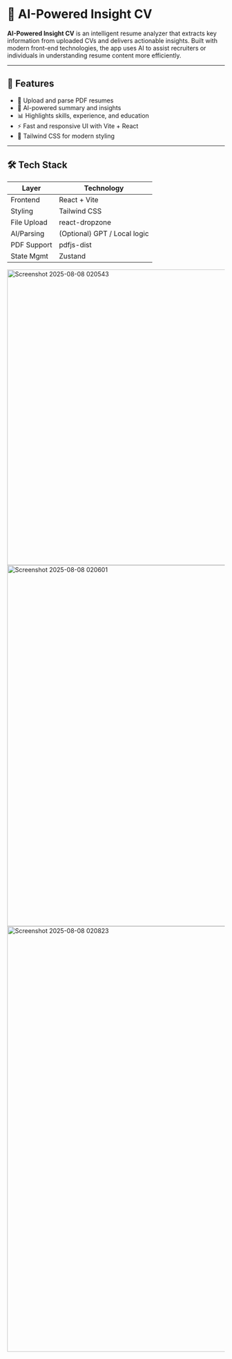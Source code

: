 # 🧠 AI-Powered Insight CV

**AI-Powered Insight CV** is an intelligent resume analyzer that extracts key information from uploaded CVs and delivers actionable insights. Built with modern front-end technologies, the app uses AI to assist recruiters or individuals in understanding resume content more efficiently.

---

## 🚀 Features

- 📄 Upload and parse PDF resumes  
- 🧠 AI-powered summary and insights  
- 📊 Highlights skills, experience, and education  
- ⚡ Fast and responsive UI with Vite + React  
- 🎨 Tailwind CSS for modern styling  

---

## 🛠 Tech Stack

| Layer       | Technology                  |
|-------------|-----------------------------|
| Frontend    | React + Vite                |
| Styling     | Tailwind CSS                |
| File Upload | react-dropzone              |
| AI/Parsing  | (Optional) GPT / Local logic |
| PDF Support | pdfjs-dist                  |
| State Mgmt  | Zustand                     |




<img width="1408" height="683" alt="Screenshot 2025-08-08 020543" src="https://github.com/user-attachments/assets/82065d6c-6554-4f44-8a9d-54093eac618f" />


<img width="932" height="834" alt="Screenshot 2025-08-08 020601" src="https://github.com/user-attachments/assets/ad0d1de8-50a8-41a8-9415-17d62be22f38" />


<img width="1903" height="983" alt="Screenshot 2025-08-08 020823" src="https://github.com/user-attachments/assets/da789975-f887-4f94-902c-02ead4f5884c" />

